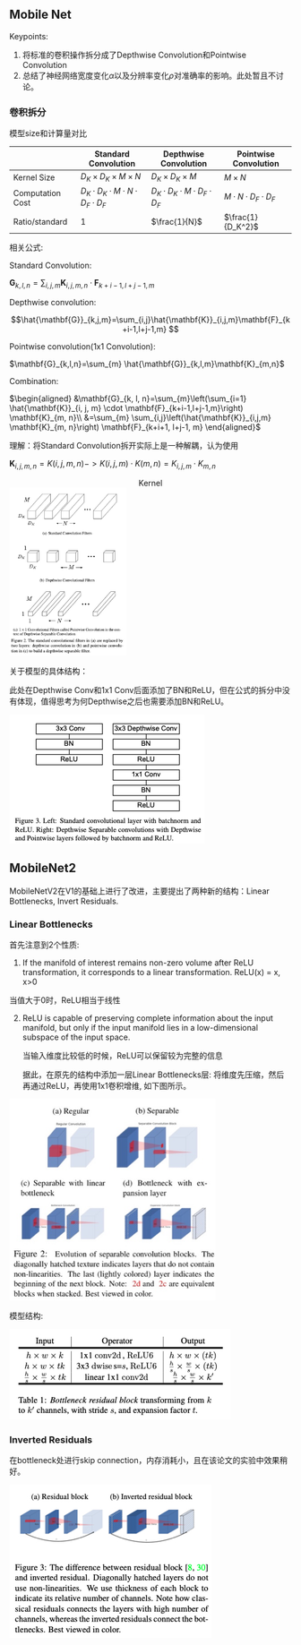 ## Mobile Net

Keypoints:

1. 将标准的卷积操作拆分成了Depthwise Convolution和Pointwise Convolution
2. 总结了神经网络宽度变化$\alpha$以及分辨率变化$\rho$对准确率的影响。此处暂且不讨论。

### 卷积拆分

模型size和计算量对比

|                  | Standard Convolution                           | Depthwise Convolution                   | Pointwise Convolution        |
| ---------------- | ---------------------------------------------- | --------------------------------------- | ---------------------------- |
| Kernel Size      | $D_K\times D_K\times M\times N$                | $D_K\times D_K \times  M$               | $M\times  N$                 |
| Computation Cost | $D_K\cdot D_K\cdot M\cdot N\cdot D_F\cdot D_F$ | $D_K\cdot D_K\cdot M\cdot D_F\cdot D_F$ | $M\cdot N\cdot D_F\cdot D_F$ |
| Ratio/standard   | 1                                              | $\frac{1}{N}$                           | $\frac{1}{D_K^2}$            |

相关公式:

Standard Convolution:

$\mathbf{G}_{k, l, n}=\sum_{i, j, m} \mathbf{K}_{i, j, m, n} \cdot \mathbf{F}_{k+i-1, l+j-1, m}$

Depthwise convolution:

$$\hat{\mathbf{G}}_{k,j,m}=\sum_{i,j}\hat{\mathbf{K}}_{i,j,m}\mathbf{F}_{k+i-1,l+j-1,m} $$

Pointwise convolution(1x1 Convolution):

$\mathbf{G}_{k,l,n}=\sum_{m} \hat{\mathbf{G}}_{k,l,m}\mathbf{K}_{m,n}$

Combination:

$\begin{aligned}
&\mathbf{G}_{k, l, n}=\sum_{m}\left(\sum_{i=1} \hat{\mathbf{K}}_{i, j, m} \cdot \mathbf{F}_{k+i-1,l+j-1,m}\right) \mathbf{K}_{m, n}\\
&=\sum_{m} \sum_{i,j}\left(\hat{\mathbf{K}}_{i,j,m} \mathbf{K}_{m, n}\right) \mathbf{F}_{k+i+1, l+j-1, m}
\end{aligned}$

理解：将Standard Convolution拆开实际上是一种解耦，认为使用

$\mathbf{K}_{i,j,m,n}=K(i,j,m,n)->K(i,j,m)\cdot K(m,n)=K_{i,j,m}\cdot K_{m,n}$

<center>Kernel</center>

<img src="./mobilenet/mobilenet1.jpg" alt="mobilenet1" style="zoom:60%;">

关于模型的具体结构：

此处在Depthwise Conv和1x1 Conv后面添加了BN和ReLU，但在公式的拆分中没有体现，值得思考为何Depthwise之后也需要添加BN和ReLU。

![mbn2](./mobilenet/mbn2.jpg)



## MobileNet2

MobileNetV2在V1的基础上进行了改进，主要提出了两种新的结构：Linear Bottlenecks, Invert Residuals.

### Linear Bottlenecks

首先注意到2个性质: 

1.  If the manifold of interest remains non-zero volume after ReLU transformation, it corresponds to a linear transformation. ReLU(x) = x, x>0

   当值大于0时，ReLU相当于线性

2. ReLU is capable of preserving complete information about the input manifold, but only if the input manifold lies in a low-dimensional subspace of the input space.

   当输入维度比较低的时候，ReLU可以保留较为完整的信息

   

   据此，在原先的结构中添加一层Linear Bottlenecks层: 将维度先压缩，然后再通过ReLU，再使用1x1卷积增维, 如下图所示。

<img src="./mobilenet/mobilenetv2_1.png" alt="mobilenetv2_1" style="zoom:80%;" />

模型结构:

![Screenshot2020_05_29_192843](./mobilenet/mobilenetv2_3.jpg)

### Inverted Residuals

在bottleneck处进行skip connection，内存消耗小，且在该论文的实验中效果稍好。

![mobilenetv2_2](./mobilenet/mobilenetv2_2.jpg)

